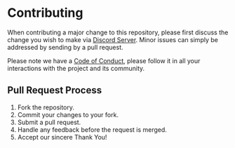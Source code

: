 # Contributing

When contributing a major change to this repository, please first discuss the change you wish to make via [Discord Server](https://discord.gg/vafAXJV). 
Minor issues can simply be addressed by sending by a pull request.



Please note we have a [Code of Conduct](CODE_OF_CONDUCT.md), please follow it in all your interactions with the project and its community.

## Pull Request Process

1. Fork the repository. 
2. Commit your changes to your fork. 
3. Submit a pull request.
4. Handle any feedback before the request is merged.
5. Accept our sincere Thank You!
